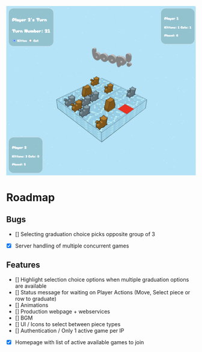 
![Boop](docs/boop.png)

# Roadmap
## Bugs
- [] Selecting graduation choice picks opposite group of 3
- [x] Server handling of multiple concurrent games

## Features
- [] Highlight selection choice options when multiple graduation options are available 
- [] Status message for waiting on Player Actions (Move, Select piece or row to graduate)
- [] Animations
- [] Production webpage + webservices
- [] BGM
- [] UI / Icons to select between piece types 
- [] Authentication / Only 1 active game per IP
- [x] Homepage with list of active available games to join